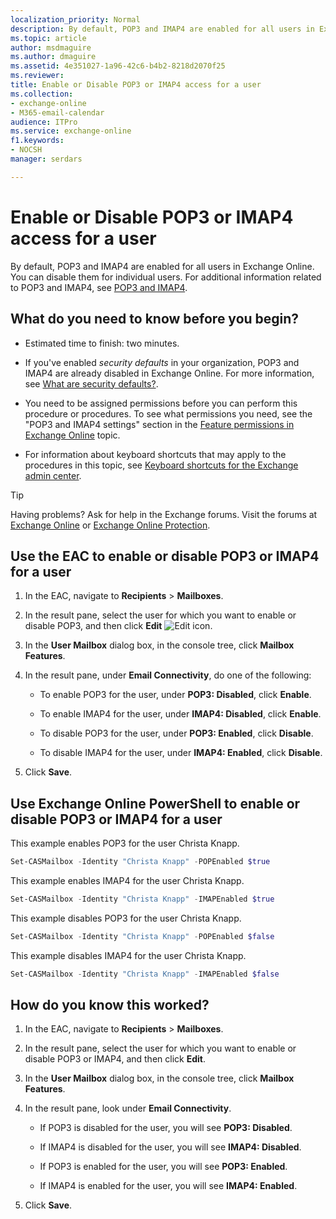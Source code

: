 ```yaml
---
localization_priority: Normal
description: By default, POP3 and IMAP4 are enabled for all users in Exchange Online. You can disable them for individual users. For additional information related to POP3 and IMAP4, see POP3 and IMAP4.
ms.topic: article
author: msdmaguire
ms.author: dmaguire
ms.assetid: 4e351027-1a96-42c6-b4b2-8218d2070f25
ms.reviewer: 
title: Enable or Disable POP3 or IMAP4 access for a user
ms.collection: 
- exchange-online
- M365-email-calendar
audience: ITPro
ms.service: exchange-online
f1.keywords:
- NOCSH
manager: serdars

---
```


# Enable or Disable POP3 or IMAP4 access for a user

By default, POP3 and IMAP4 are enabled for all users in Exchange Online. You can disable them for individual users. For additional information related to POP3 and IMAP4, see [POP3 and IMAP4](pop3-and-imap4.md).

## What do you need to know before you begin?

- Estimated time to finish: two minutes.

- If you've enabled _security defaults_ in your organization, POP3 and IMAP4 are already disabled in Exchange Online. For more information, see [What are security defaults?](https://docs.microsoft.com/azure/active-directory/conditional-access/concept-conditional-access-security-defaults).

- You need to be assigned permissions before you can perform this procedure or procedures. To see what permissions you need, see the "POP3 and IMAP4 settings" section in the [Feature permissions in Exchange Online](../../permissions-exo/feature-permissions.md) topic.

- For information about keyboard shortcuts that may apply to the procedures in this topic, see [Keyboard shortcuts for the Exchange admin center](../../accessibility/keyboard-shortcuts-in-admin-center.md).

> [!TIP]
> Having problems? Ask for help in the Exchange forums. Visit the forums at [Exchange Online](https://docs.microsoft.com/answers/topics/office-exchange-server-itpro.html) or [Exchange Online Protection](https://social.technet.microsoft.com/forums/forefront/home?forum=FOPE).

## Use the EAC to enable or disable POP3 or IMAP4 for a user

1. In the EAC, navigate to **Recipients** \> **Mailboxes**.

2. In the result pane, select the user for which you want to enable or disable POP3, and then click **Edit** ![Edit icon](../../media/ITPro_EAC_EditIcon.gif).

3. In the **User Mailbox** dialog box, in the console tree, click **Mailbox Features**.

4. In the result pane, under **Email Connectivity**, do one of the following:

   - To enable POP3 for the user, under **POP3: Disabled**, click **Enable**.

   - To enable IMAP4 for the user, under **IMAP4: Disabled**, click **Enable**.

   - To disable POP3 for the user, under **POP3: Enabled**, click **Disable**.

   - To disable IMAP4 for the user, under **IMAP4: Enabled**, click **Disable**.

5. Click **Save**.

## Use Exchange Online PowerShell to enable or disable POP3 or IMAP4 for a user

This example enables POP3 for the user Christa Knapp.

```PowerShell
Set-CASMailbox -Identity "Christa Knapp" -POPEnabled $true
```

This example enables IMAP4 for the user Christa Knapp.

```PowerShell
Set-CASMailbox -Identity "Christa Knapp" -IMAPEnabled $true
```

This example disables POP3 for the user Christa Knapp.

```PowerShell
Set-CASMailbox -Identity "Christa Knapp" -POPEnabled $false
```

This example disables IMAP4 for the user Christa Knapp.

```PowerShell
Set-CASMailbox -Identity "Christa Knapp" -IMAPEnabled $false
```

## How do you know this worked?

1. In the EAC, navigate to **Recipients** \> **Mailboxes**.

2. In the result pane, select the user for which you want to enable or disable POP3 or IMAP4, and then click **Edit**.

3. In the **User Mailbox** dialog box, in the console tree, click **Mailbox Features**.

4. In the result pane, look under **Email Connectivity**.

   - If POP3 is disabled for the user, you will see **POP3: Disabled**.

   - If IMAP4 is disabled for the user, you will see **IMAP4: Disabled**.

   - If POP3 is enabled for the user, you will see **POP3: Enabled**.

   - If IMAP4 is enabled for the user, you will see **IMAP4: Enabled**.

5. Click **Save**.

